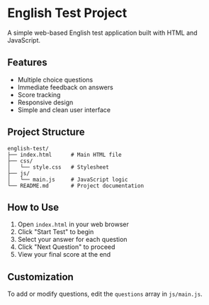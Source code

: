 # English Test Project

A simple web-based English test application built with HTML and JavaScript.

## Features

- Multiple choice questions
- Immediate feedback on answers
- Score tracking
- Responsive design
- Simple and clean user interface

## Project Structure

```
english-test/
├── index.html      # Main HTML file
├── css/
│   └── style.css   # Stylesheet
├── js/
│   └── main.js     # JavaScript logic
└── README.md       # Project documentation
```

## How to Use

1. Open `index.html` in your web browser
2. Click "Start Test" to begin
3. Select your answer for each question
4. Click "Next Question" to proceed
5. View your final score at the end

## Customization

To add or modify questions, edit the `questions` array in `js/main.js`.
